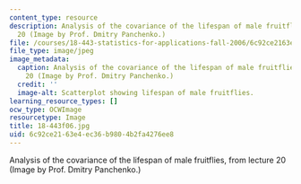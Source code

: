 ```yaml
---
content_type: resource
description: Analysis of the covariance of the lifespan of male fruitflies, from lecture
  20 (Image by Prof. Dmitry Panchenko.)
file: /courses/18-443-statistics-for-applications-fall-2006/6c92ce2163e4ec36b9804b2fa4276ee8_18-443f06.jpg
file_type: image/jpeg
image_metadata:
  caption: Analysis of the covariance of the lifespan of male fruitflies, from lecture
    20 (Image by Prof. Dmitry Panchenko.)
  credit: ''
  image-alt: Scatterplot showing lifespan of male fruitflies.
learning_resource_types: []
ocw_type: OCWImage
resourcetype: Image
title: 18-443f06.jpg
uid: 6c92ce21-63e4-ec36-b980-4b2fa4276ee8
---
```

Analysis of the covariance of the lifespan of male fruitflies, from lecture 20 (Image by Prof. Dmitry Panchenko.)

